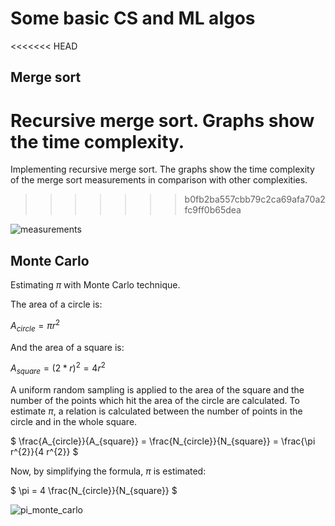 # Some basic CS and ML algos

<<<<<<< HEAD

## Merge sort

Recursive merge sort. Graphs show the time complexity.
=======
Implementing recursive merge sort. The graphs show the time complexity of the merge sort measurements in comparison with other complexities.
>>>>>>> b0fb2ba557cbb79c2ca69afa70a2fc9ff0b65dea

![measurements](https://github.com/pettod/merge-sort/assets/33998401/26d45a62-c7aa-4397-be0e-de050021b0ee)

## Monte Carlo

Estimating $\pi$ with Monte Carlo technique.

The area of a circle is:

$A_{circle} = \pi r^{2}$

And the area of a square is:

$A_{square} = (2 * r) ^ 2 = 4 r^{2}$

A uniform random sampling is applied to the area of the square and the number of the points which hit the area of the circle are calculated. To estimate $\pi$, a relation is calculated between the number of points in the circle and in the whole square.

$
\frac{A_{circle}}{A_{square}} = \frac{N_{circle}}{N_{square}} = \frac{\pi r^{2}}{4 r^{2}}
$

Now, by simplifying the formula, $\pi$ is estimated:

$
\pi = 4 \frac{N_{circle}}{N_{square}}
$

![pi_monte_carlo](https://github.com/pettod/merge-sort/assets/33998401/2dfb94b0-c2f5-4eae-8fa8-46456341ec8d)
